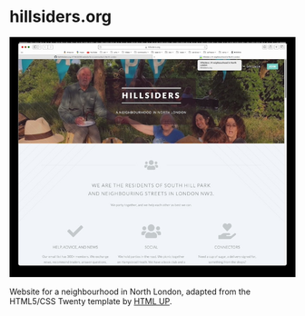 hillsiders.org
==============

![Midsummer Night Picnic](screenshot.jpg)

Website for a neighbourhood in North London, 
adapted from the HTML5/CSS Twenty template by [HTML UP](https://html5up.net).

